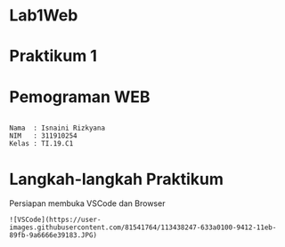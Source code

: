 # Lab1Web

# Praktikum 1

# Pemograman WEB

~~~

Nama  : Isnaini Rizkyana
NIM   : 311910254
Kelas : TI.19.C1
~~~
# Langkah-langkah Praktikum
Persiapan membuka VSCode dan Browser
~~~
![VSCode](https://user-images.githubusercontent.com/81541764/113438247-633a0100-9412-11eb-89fb-9a6666e39183.JPG)
